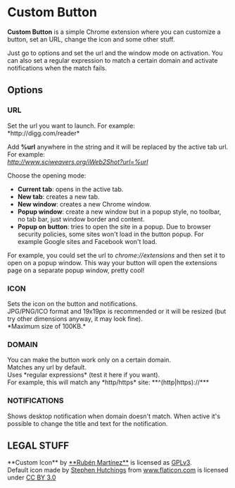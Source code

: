 <h1>Custom Button</h1>

<b>Custom Button</b> is a simple Chrome extension where you can customize a button, set an URL, change the icon and some other stuff.

Just go to options and set the url and the window mode on activation.
You can also set a regular expression to match a certain domain and activate notifications when the match fails.

<h2>Options</h2>
<h3>URL</h3>
Set the url you want to launch. For example:<br>
*http://digg.com/reader*

Add **%url** anywhere in the string and it will be replaced by the active tab url. For example:<br>
*http://www.sciweavers.org/iWeb2Shot?url=%url*

Choose the opening mode:
- **Current tab**: opens in the active tab.
- **New tab**: creates a new tab.
- **New window**: creates a new Chrome window.
- **Popup window**: create a new window but in a popup style, no toolbar, no tab bar, just window border and content.
- **Popup on button**: tries to open the site in a popup. Due to browser security policies, some sites won't load in the button popup. For example Google sites and Facebook won't load.

For example, you could set the url to *chrome://extensions* and then set it to open on a popup window. This way your button will open the extensions page on a separate popup window, pretty cool!

<h3>ICON</h3>
Sets the icon on the button and notifications.<br>
JPG/PNG/ICO format and 19x19px is recommended or it will be resized (but try other dimensions anyway, it may look fine).<br>
*Maximum size of 100KB.*

<h3>DOMAIN</h3>
You can make the button work only on a certain domain.<br>
Matches any url by default.<br>
Uses *regular expressions* (test it here if you want).<br>
For example, this will match any *http/https* site: **^(http|https)://*** 

<h3>NOTIFICATIONS</h3>
Shows desktop notification when domain doesn't match. When active it's possible to change the title and text for the notification.

<h2>LEGAL STUFF</h2>
**Custom Icon** by <a href="https://twitter.com/rub3nmv">**Rub&eacute;n Mart&iacute;nez**</a> is licensed as <a href="http://www.gnu.org/licenses/gpl-3.0.txt">GPLv3</a>.<br>
Default icon made by <a href="http://www.typicons.com" title="Stephen Hutchings">Stephen Hutchings</a> from <a href="http://www.flaticon.com" title="Flaticon">www.flaticon.com</a> is licensed under <a href="http://creativecommons.org/licenses/by/3.0/" title="Creative Commons BY 3.0">CC BY 3.0</a>

